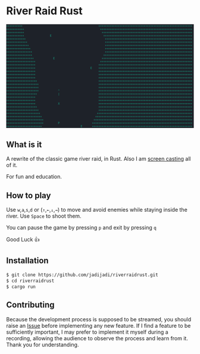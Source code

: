 # River Raid Rust

![Screenshot](/images/Screenshot.png)

## What is it

A rewrite of the classic game river raid, in Rust.
Also I am [screen casting](https://youtube.com/playlist?list=PLFOYXCPEqdNXWsdP8orNI65uvmIwNxLbz&si=3YTF_XHaivJYfJfc) all of it. 

For fun and education.

## How to play

Use `w`,`a`,`s`,`d` or (`↑`,`←`,`↓`,`→`) to move and avoid enemies while staying inside the river.
Use `Space` to shoot them.

You can pause the game by pressing `p` and exit by pressing `q`

Good Luck :thumbsup:


## Installation

```
$ git clone https://github.com/jadijadi/riverraidrust.git
$ cd riverraidrust
$ cargo run
```

## Contributing

Because the development process is supposed to be streamed, you should raise an [Issue](https://github.com/jadijadi/riverraidrust/issues) before implementing any new feature.
If I find a feature to be sufficiently important, I may prefer to implement it myself during a recording, allowing the audience to observe the process and learn from it.
Thank you for understanding.
